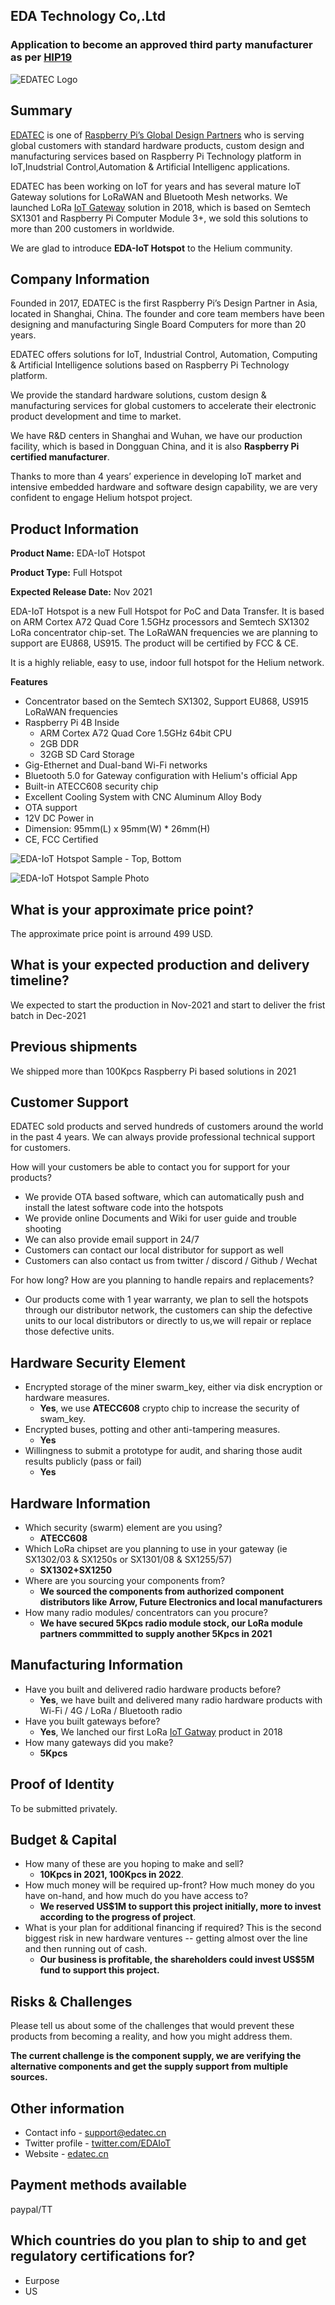 ## EDA Technology Co,.Ltd

### Application to become an approved third party manufacturer as per [HIP19](https://github.com/helium/HIP/blob/master/0019-third-party-manufacturers.md)

![EDATEC Logo](edatec/edatec-logo.png)

## Summary

[EDATEC](https://edatec.cn) is one of [Raspberry Pi’s Global Design Partners](https://www.raspberrypi.org/for-industry/design-partners/) who is serving global customers with standard hardware products, custom design and manufacturing services based on Raspberry Pi Technology platform in IoT,Inudstrial Control,Automation & Artificial Intelligenc applications.

EDATEC has been working on IoT for years and has several mature IoT Gateway solutions for LoRaWAN and Bluetooth Mesh networks.  We launched LoRa [IoT Gateway](https://edatec.cn/en/Product/Embedded_Computers/2019/0826/77.html) solution in 2018, which is based on Semtech SX1301 and Raspberry Pi Computer Module 3+, we sold this solutions to more than 200 customers in worldwide.

We are glad to introduce **EDA-IoT Hotspot** to the Helium community.

## Company Information

Founded in 2017, EDATEC is the first Raspberry Pi’s Design Partner in Asia, located in Shanghai, China. The founder and core team members have been designing and manufacturing Single Board Computers for more than 20 years.

EDATEC offers solutions for IoT, Industrial Control, Automation, Computing & Artificial Intelligence solutions based on Raspberry Pi Technology platform.

We provide the standard hardware solutions, custom design & manufacturing services for global customers to accelerate their electronic product development and time to market.

We have R&D centers in Shanghai and Wuhan, we have our production facility, which is based in Dongguan China, and it is also **Raspberry Pi certified manufacturer**.

Thanks to more than 4 years’ experience in developing IoT market and intensive embedded hardware and software design capability, we are very confident to engage Helium hotspot project.

## Product Information

**Product Name:** EDA-IoT Hotspot

**Product Type:** Full Hotspot

**Expected Release Date:** Nov 2021

EDA-IoT Hotspot is a new Full Hotspot for PoC and Data Transfer. It is based on ARM Cortex A72 Quad Core 1.5GHz processors and Semtech SX1302 LoRa concentrator chip-set. The LoRaWAN frequencies we are planning to support are EU868, US915. The product will be certified by FCC & CE.

It is a highly reliable, easy to use, indoor full hotspot for the Helium network.

**Features**

* Concentrator based on the Semtech SX1302, Support EU868, US915 LoRaWAN frequencies
* Raspberry Pi 4B Inside
  * ARM Cortex A72 Quad Core 1.5GHz 64bit CPU
  * 2GB DDR
  * 32GB SD Card Storage
* Gig-Ethernet and Dual-band Wi-Fi networks
* Bluetooth 5.0 for Gateway configuration with Helium's official App
* Built-in ATECC608 security chip
* Excellent Cooling System with CNC Aluminum Alloy Body
* OTA support
* 12V DC Power in
* Dimension: 95mm(L) x 95mm(W) * 26mm(H)
* CE, FCC Certified

![EDA-IoT Hotspot Sample - Top, Bottom](edatec/eda-iot-hotspot-new-sample-top-bottom.png)

![EDA-IoT Hotspot Sample Photo](edatec/eda-iot-hotspot-new-sample.png)


## What is your approximate price point?

The approximate price point is arround 499 USD.

## What is your expected production and delivery timeline?

We expected to start the production in Nov-2021 and start to deliver the frist batch in Dec-2021

## Previous shipments

We shipped more than 100Kpcs Raspberry Pi based solutions in 2021

## Customer Support

EDATEC sold products and served hundreds of customers around the world in the past 4 years. We can always provide professional technical support for customers.

How will your customers be able to contact you for support for your products?

* We provide OTA based software, which can automatically push and install the latest software code into the hotspots
* We provide online Documents and Wiki for user guide and trouble shooting
* We can also provide email support in 24/7
* Customers can contact our local distributor for support as well
* Customers can also contact us from twitter / discord / Github / Wechat

For how long? How are you planning to handle repairs and replacements?

* Our products come with 1 year warranty, we plan to sell the hotspots through our distributor network, the customers can ship the defective units to our local distributors or directly to us,we will repair or replace those defective units.

## Hardware Security Element

* Encrypted storage of the miner swarm_key, either via disk encryption or hardware measures.
  * **Yes**, we use **ATECC608** crypto chip to increase the security of swam_key.
* Encrypted buses, potting and other anti-tampering measures.
  * **Yes**
* Willingness to submit a prototype for audit, and sharing those audit results publicly (pass or fail)
  * **Yes**

## Hardware Information

* Which security (swarm) element are you using?
  * **ATECC608**
* Which LoRa chipset are you planning to use in your gateway (ie SX1302/03 & SX1250s or SX1301/08 & SX1255/57)
  * **SX1302+SX1250**
* Where are you sourcing your components from?
  * **We sourced the components from authorized component distributors like Arrow, Future Electronics and local manufacturers**
* How many radio modules/ concentrators can you procure?
  * **We have secured 5Kpcs radio module stock, our LoRa module partners commmitted to supply another 5Kpcs in 2021**

## Manufacturing Information

* Have you built and delivered radio hardware products before?
  * **Yes**, we have built and delivered many radio hardware products with Wi-Fi / 4G / LoRa / Bluetooth radio
* Have you built gateways before?
  * **Yes**, We lanched our first LoRa [IoT Gatway](https://edatec.cn/en/Product/Embedded_Computers/2019/0826/77.html) product in 2018
* How many gateways did you make?
  * **5Kpcs**

## Proof of Identity

To be submitted privately.

## Budget & Capital

* How many of these are you hoping to make and sell?
  * **10Kpcs in 2021, 100Kpcs in 2022**.
* How much money will be required up-front? How much money do you have on-hand, and how much do you have access to?
  * **We reserved US$1M to support this project initially, more to invest according to the progress of project**.
* What is your plan for additional financing if required? This is the second biggest risk in new hardware ventures -- getting almost over the line and then running out of cash.
  * **Our business is profitable, the shareholders could invest US$5M fund to support this project.**

## Risks & Challenges

Please tell us about some of the challenges that would prevent these products from becoming a reality, and how you might address them.

**The current challenge is the component supply, we are verifying the alternative components and get the supply support from multiple sources.**

## Other information

* Contact info - support@edatec.cn
* Twitter profile - [twitter.com/EDAIoT](https://twitter.com/EDAIoT)
* Website - [edatec.cn](https://edatec.cn)

## Payment methods available

paypal/TT

## Which countries do you plan to ship to and get regulatory certifications for?

* Eurpose
* US


